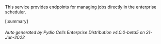 






This service provides endpoints for managing jobs directly in the enterprise scheduler.

[:summary]

###### Auto generated by Pydio Cells Enterprise Distribution v4.0.0-beta5 on 21-Jun-2022
